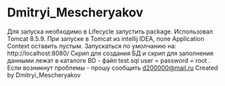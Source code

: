 ﻿# Dmitryi_Mescheryakov 
Для запуска необходимо в Lifecycle запустить package. Использовал Tomcat 8.5.9. При запуске в Tomcat из intellij IDEA, поле Application Context оставить пустым.  Запускаться по умолчанию на: http://localhost:8080/ Скрип для создания БД и скрип для заполнения данными лежат в каталоге BD - файл test.sql user = password = root .  Если возникнут проблемы - прошу сообщить d200000@mail.ru  Created by Dmitryi_Mescheryakov 
